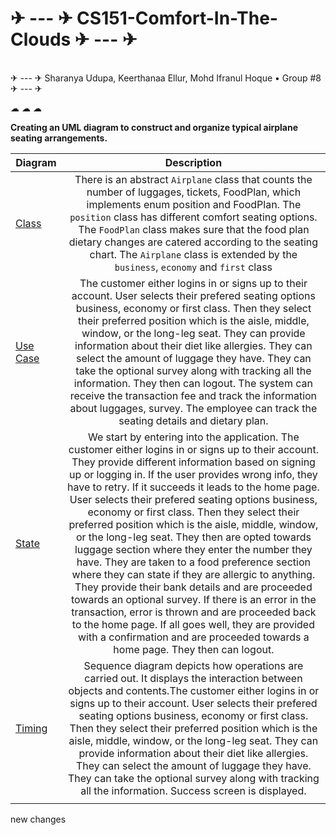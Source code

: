 # ✈ --- ✈ CS151-Comfort-In-The-Clouds ✈ --- ✈

<br />
 ✈ --- ✈ Sharanya Udupa, Keerthanaa Ellur, Mohd Ifranul Hoque • Group #8  ✈ --- ✈ 
           
              
                     
<br />
              
☁ ☁ ☁
         

**Creating an UML diagram to construct and organize typical airplane seating arrangements.**

| Diagram       | Description                                                                    | 
| ------------- |:-------------:                                                                 | 
| [Class](https://github.com/sharanya2003/CS151-Comfort-In-The-Clouds/blob/55d126d5e1a8597c6a7b3b0f04a2ffe680492647/diagrams/ComfortInTheClouds-ClassDiag.png)         | There is an abstract `Airplane` class that counts the number of luggages, tickets, FoodPlan, which implements enum position and FoodPlan. The `position` class has different comfort seating options. The `FoodPlan` class makes sure that the food plan dietary changes are catered according to the seating chart. The `Airplane` class is extended by the `business`, `economy` and `first` class                 | 
| [Use Case](https://github.com/sharanya2003/CS151-Comfort-In-The-Clouds/blob/main/diagrams/ComfortInTheClouds-UseCaseDiagram.JPG)      | The customer either logins in or signs up to their account. User selects their prefered seating options business, economy or first class. Then they select their preferred position which is the aisle, middle, window, or the long-leg seat. They can provide information about their diet like allergies. They can select the amount of luggage they have. They can take the optional survey along with tracking all the information. They then can logout. The system can receive the transaction fee and track the information about luggages, survey. The employee can track the seating details and dietary plan.                                                                     |   
| [State](https://github.com/sharanya2003/CS151-Comfort-In-The-Clouds/blob/main/diagrams/ComfortInTheClouds-StateDiagram.png)    | We start by entering into the application. The customer either logins in or signs up to their account. They provide different information based on signing up or logging in. If the user provides wrong info, they have to retry. If it succeeds it leads to the home page. User selects their prefered seating options business, economy or first class. Then they select their preferred position which is the aisle, middle, window, or the long-leg seat. They then are opted towards luggage section where they enter the number they have. They are taken to a food preference section where they can state if they are allergic to anything. They provide their bank details and are proceeded towards an optional survey. If there is an error in the transaction, error is thrown and are proceeded back to the home page. If all goes well, they are provided with a confirmation and are proceeded towards a home page. They then can logout.                                                                       | 
| [Timing](https://github.com/sharanya2003/CS151-Comfort-In-The-Clouds/blob/main/diagrams/ComfortInTheClouds-SequenceDiagram.png) | Sequence diagram depicts how operations are carried out. It displays the interaction between objects and contents.The customer either logins in or signs up to their account. User selects their prefered seating options business, economy or first class. Then they select their preferred position which is the aisle, middle, window, or the long-leg seat. They can provide information about their diet like allergies. They can select the amount of luggage they have. They can take the optional survey along with tracking all the information. Success screen is displayed.
                                                                               |
new changes
